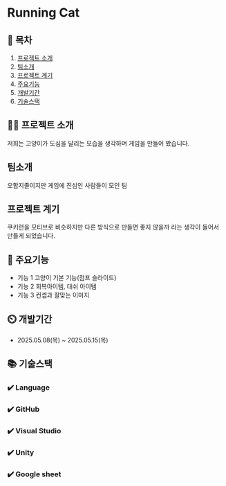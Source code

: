 # Running Cat

## 📖 목차
1. [프로젝트 소개](#프로젝트-소개)
2. [팀소개](#팀소개)
3. [프로젝트 계기](#프로젝트-계기)
4. [주요기능](#주요기능)
5. [개발기간](#개발기간)
6. [기술스택](#기술스택)
    
## 👨‍🏫 프로젝트 소개

저희는 고양이가 도심을 달리는 모습을 생각하며 게임을 만들어 봤습니다.

## 팀소개

오합지졸이지만 게임에 진심인 사람들이 모인 팀

## 프로젝트 계기

쿠키런을 모티브로 비슷하지만 다른 방식으로 만들면 좋지 않을까 라는 생각이 들어서
만들게 되었습니다.

## 💜 주요기능

- 기능 1
고양이 기본 기능(점프 슬라이드)
- 기능 2
회복아이템, 대쉬 아이템
- 기능 3
컨셉과 잘맞는 이미지



## ⏲️ 개발기간
- 2025.05.08(목) ~ 2025.05.15(목)

## 📚️ 기술스택

### ✔️ Language


### ✔️ GitHub

### ✔️ Visual Studio

### ✔️ Unity

### ✔️ Google sheet
